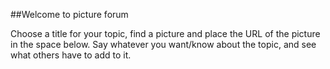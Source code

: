 ##Welcome to picture forum

Choose a title for your topic, find a picture and place the URL of the picture in the space below. Say whatever you want/know about the topic, and see what others have to add to it. 
